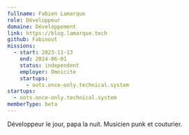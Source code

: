 ```yaml
---
fullname: Fabien Lamarque
role: Développeur
domaine: Développement
link: https://blog.lamarque.tech
github: Fabinout
missions:
  - start: 2023-11-13
    end: 2024-06-01
    status: independent
    employer: Omnicite
    startups:
      - oots.once-only.technical.system
startups:
  - oots.once-only.technical.system
memberType: beta
---
```

Développeur le jour, papa la nuit. Musicien punk et couturier.